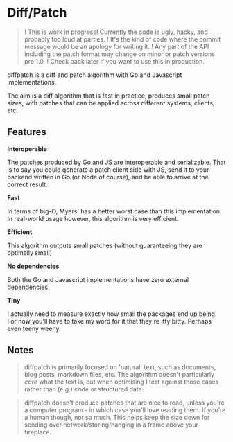 # Diff/Patch

>! This is work in progress! Currently the code is ugly, hacky, and probably too loud at parties.
>! It's the kind of code where the commit message would be an apology for writing it.
>! Any part of the API including the patch format may change on minor or patch versions pre 1.0.
>! Check back later if you want to use this in production.


diffpatch is a diff and patch algorithm with Go and Javascript implementations.

The aim is a diff algorithm that is fast in practice, produces small patch sizes, with patches that can be applied across different systems, clients, etc.

## Features

**Interoperable**

The patches produced by Go and JS are interoperable and serializable.
That is to say you could generate a patch client side with JS, send it to your backend written in Go (or Node of course), and be able to arrive at the correct result.

**Fast**

In terms of big-O, Myers' has a better worst case than this implementation.
In real-world usage however, this algorithm is very efficient.

**Efficient**

This algorithm outputs small patches (without guaranteeing they are optimally small)

**No dependencies**

Both the Go and Javascript implementations have zero external dependencies

**Tiny**

I actually need to measure exactly how small the packages end up being. For now you'll have to take my word for it that they're itty bitty. Perhaps even teeny weeny.


## Notes

> diffpatch is primarily focused on 'natural' text, such as documents, blog posts, markdown files, etc.
> The algorithm doesn't particularly _care_ what the text is, but when optimising I test against those cases rather than (e.g.) code or structured data.

> diffpatch doesn't produce patches that are nice to read, unless you're a computer program - in which case you'll love reading them. If you're a human though, not so much. This helps keep the size down for sending over network/storing/hanging in a frame above your fireplace.

